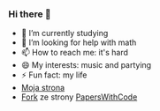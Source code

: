 ### Hi there 👋

- 🌱 I’m currently studying
- 🤔 I’m looking for help with math
- 📫 How to reach me: it's hard
- 😄 My interests: music and partying
- ⚡ Fun fact: my life
- [Moja strona]( https://rosul9.github.io/)
- [Fork](https://github.com/Rosul9/GenerativeLEGO.git) ze strony [PapersWithCode](https://paperswithcode.com/paper/building-lego-using-deep-generative-models-of#code)

